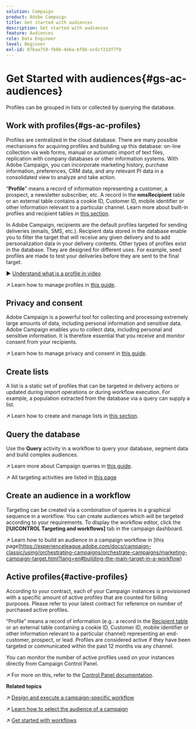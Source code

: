 ```yaml
---
solution: Campaign
product: Adobe Campaign
title: Get started with audiences
description: Get started with audiences
feature: Audiences
role: Data Engineer
level: Beginner
exl-id: 07baa759-fb0b-4eba-bf8b-ec6cf21df7f8
---
```

# Get Started with audiences{#gs-ac-audiences}

Profiles can be grouped in lists or collected by querying the database.

## Work with profiles{#gs-ac-profiles}

Profiles are centralized in the cloud database. There are many possible mechanisms for acquiring profiles and building up this database: on-line collection via web forms, manual or automatic import of text files, replication with company databases or other information systems. With Adobe Campaign, you can incorporate marketing history, purchase information, preferences, CRM data, and any relevant PI data in a consolidated view to analyze and take action.

“**Profile**” means a record of information representing a customer, a prospect, a newsletter subscriber, etc.
A record in the **nmsRecipient** table or an external table contains a cookie ID, Customer ID, mobile identifier or other information relevant to a particular channel. Learn more about built-in profiles and recipient tables in [this section](../dev/datamodel.md#ootb-profiles).

In Adobe Campaign, recipients are the default profiles targeted for sending deliveries (emails, SMS, etc.). Recipient data stored in the database enable you to filter the target that will receive any given delivery and to add personalization data in your delivery contents. Other types of profiles exist in the database. They are designed for different uses. For example, seed profiles are made to test your deliveries before they are sent to the final target.

:arrow_forward: [Understand what is a profile in video](https://video.tv.adobe.com/v/35611?quality=12)

:arrow_upper_right: Learn how to manage profiles in [this guide](https://experienceleague.adobe.com/docs/campaign-classic/using/getting-started/profile-management/about-profiles.html/?target=_blank).

## Privacy and consent

Adobe Campaign is a powerful tool for collecting and processing extremely large amounts of data, including personal information and sensitive data. Adobe Campaign enables you to collect data, including personal and sensitive information. It is therefore essential that you receive and monitor consent from your recipients.

:arrow_upper_right: Learn how to manage privacy and consent in [this guide](https://experienceleague.corp.adobe.com/docs/campaign-classic/using/getting-started/privacy/privacy-and-recommendations.html).


## Create lists

A list is a static set of profiles that can be targeted in delivery actions or updated during import operations or during workflow execution. For example, a population extracted from the database via a query can supply a list.

:arrow_upper_right: Learn how to create and manage lists in [this section](https://experienceleague.adobe.com/docs/campaign-classic/using/getting-started/profile-management/creating-and-managing-lists.html).

## Query the database

Use the **Query** activity in a workflow to query your database, segment data and build complex audiences. 

:arrow_upper_right: Learn more about Campaign queries in [this guide](https://experienceleague.adobe.com/docs/campaign-classic/using/automating-with-workflows/introduction/targeting-data.html).

:arrow_upper_right: All targeting activities are listed in [this page](https://experienceleague.adobe.com/docs/campaign-classic/using/automating-with-workflows/targeting-activities/about-targeting-activities.html)

## Create an audience in a workflow

Targeting can be created via a combination of queries in a graphical sequence in a workflow. You can create audiences which will be targeted according to your requirements. To display the workflow editor, click the **[!UICONTROL Targeting and workflows]** tab in the campaign dashboard.

:arrow_upper_right: Learn how to build an audience in a campaign workflow in [this page]https://experienceleague.adobe.com/docs/campaign-classic/using/orchestrating-campaigns/orchestrate-campaigns/marketing-campaign-target.html?lang=en#building-the-main-target-in-a-workflow)


## Active profiles{#active-profiles}

According to your contract, each of your Campaign instances is provisioned with a specific amount of active profiles that are counted for billing purposes. Please refer to your latest contract for reference on number of purchased active profiles.

“Profile” means a record of information (e.g.: a record in the [Recipient table](../dev/datamodel.md) or an external table containing a cookie ID, Customer ID, mobile identifier or other information relevant to a particular channel) representing an end-customer, prospect, or lead. Profiles are considered active if they have been targeted or communicated within the past 12 months via any channel.

You can monitor the number of active profiles used on your instances directly from Campaign Control Panel. 

:arrow_upper_right: For more on this, refer to the [Control Panel documentation](https://docs.adobe.com/content/help/en/control-panel/using/performance-monitoring/active-profiles-monitoring.html).


**Related topics**

:arrow_upper_right: [Design and execute a campaign-specific workflow](https://experienceleague.adobe.com/docs/campaign-classic/using/automating-with-workflows/introduction/building-a-workflow.html)

:arrow_upper_right: [Learn how to select the audience of a campaign](https://experienceleague.adobe.com/docs/campaign-classic/using/orchestrating-campaigns/orchestrate-campaigns/marketing-campaign-target.html)

:arrow_upper_right: [Get started with workflows](https://experienceleague.adobe.com/docs/campaign-classic/using/automating-with-workflows/introduction/about-workflows.html)
